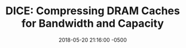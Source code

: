 ---
layout: paper-summary
title:  "DICE: Compressing DRAM Caches for Bandwidth and Capacity"
date:   2018-05-20 21:16:00 -0500
categories: paper
paper_title: "DICE: Compressing DRAM Caches for Bandwidth and Capacity"
paper_link: https://dl.acm.org/citation.cfm?id=3080243
paper_keyword: DRAM Cache; Cache Compression
paper_year: 2017
rw_set: 
htm_cd: 
htm_cr: 
version_mgmt: 
---